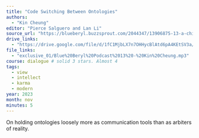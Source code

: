 ```yaml
---
title: "Code Switching Between Ontologies"
authors:
  - "Kin Cheung"
editor: "Pierce Salguero and Lan Li"
source_url: "https://blueberyl.buzzsprout.com/2044347/13906875-13-a-chinese-american-buddhist-healer-with-kin-cheung"
drive_links:
  - "https://drive.google.com/file/d/1fC1MjbLX7n7OHHycBlAtd6pA4KEtSV3a/view?usp=drivesdk"
file_links:
  - "exclusive_01/Blue%20Beryl%20Podcast%2013%20-%20Kin%20Cheung.mp3"
course: dialogue # solid 3 stars. Almost 4
tags:
  - view
  - intellect
  - karma
  - modern
year: 2023
month: nov
minutes: 5
---
```


On holding ontologies loosely more as communication tools than as arbiters of reality.
